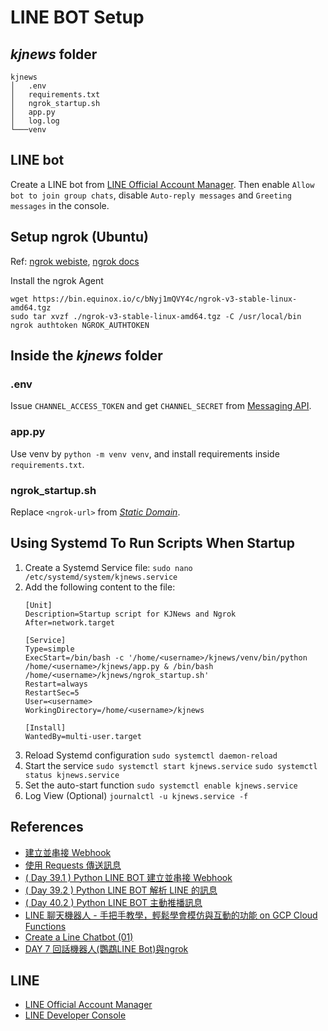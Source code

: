 # LINE BOT Setup

## *kjnews* folder
```
kjnews
│   .env
│   requirements.txt
│   ngrok_startup.sh
│   app.py
│   log.log
└───venv
```

## LINE bot
Create a LINE bot from [LINE Official Account Manager](https://manager.line.biz/). Then enable `Allow bot to join group chats`, disable `Auto-reply messages` and `Greeting messages` in the console. 

## Setup ngrok (Ubuntu)
Ref: [ngrok webiste](https://ngrok.com/), [ngrok docs](https://ngrok.com/docs/guides/device-gateway/linux/)

Install the ngrok Agent
```shell=
wget https://bin.equinox.io/c/bNyj1mQVY4c/ngrok-v3-stable-linux-amd64.tgz
sudo tar xvzf ./ngrok-v3-stable-linux-amd64.tgz -C /usr/local/bin
ngrok authtoken NGROK_AUTHTOKEN
```

## Inside the *kjnews* folder

### .env
Issue `CHANNEL_ACCESS_TOKEN` and get `CHANNEL_SECRET` from [Messaging API](https://developers.line.biz/console/). 

### app.py
Use venv by `python -m venv venv`, and install requirements inside `requirements.txt`. 

### ngrok_startup.sh
Replace `<ngrok-url>` from *[Static Domain](https://dashboard.ngrok.com/get-started/setup/linux)*. 

## Using Systemd To Run Scripts When Startup
1. Create a Systemd Service file:
`sudo nano /etc/systemd/system/kjnews.service`
2. Add the following content to the file: 
    ```=
    [Unit]
    Description=Startup script for KJNews and Ngrok
    After=network.target

    [Service]
    Type=simple
    ExecStart=/bin/bash -c '/home/<username>/kjnews/venv/bin/python /home/<username>/kjnews/app.py & /bin/bash /home/<username>/kjnews/ngrok_startup.sh'
    Restart=always
    RestartSec=5
    User=<username>
    WorkingDirectory=/home/<username>/kjnews

    [Install]
    WantedBy=multi-user.target
    ```
3. Reload Systemd configuration
`sudo systemctl daemon-reload`
4. Start the service
`sudo systemctl start kjnews.service`
`sudo systemctl status kjnews.service`
5. Set the auto-start function
`sudo systemctl enable kjnews.service`
6. Log View (Optional)
`journalctl -u kjnews.service -f`

## References
- [建立並串接 Webhook](https://steam.oxxostudio.tw/category/python/example/line-webhook.html)
- [使用 Requests 傳送訊息](https://steam.oxxostudio.tw/category/python/example/line-requests.html)
- [( Day 39.1 ) Python LINE BOT 建立並串接 Webhook](https://ithelp.ithome.com.tw/articles/10336795)
- [( Day 39.2 ) Python LINE BOT 解析 LINE 的訊息](https://ithelp.ithome.com.tw/articles/10336837)
- [( Day 40.2 ) Python LINE BOT 主動推播訊息](https://ithelp.ithome.com.tw/articles/10337875)
- [LINE 聊天機器人 - 手把手教學，輕鬆學會模仿與互動的功能 on GCP Cloud Functions](https://medium.com/@chiehwen0926/line-%E8%81%8A%E5%A4%A9%E6%A9%9F%E5%99%A8%E4%BA%BA-%E8%BC%95%E9%AC%86%E6%A8%A1%E4%BB%BF%E8%88%87%E4%BA%92%E5%8B%95%E7%9A%84%E7%B5%82%E6%A5%B5%E6%8C%87%E5%8D%97-gcp-cloud-functions-%E6%87%89%E7%94%A8%E5%AF%A6%E4%BE%8B-d4f43db3ca67)
- [Create a Line Chatbot (01)](https://medium.com/%E5%B7%A5%E7%A8%8B%E9%9A%A8%E5%AF%AB%E7%AD%86%E8%A8%98/create-a-line-chatbot-on-gcp-ecc3c9d2674d)
- [DAY 7 回話機器人(鸚鵡LINE Bot)與ngrok](https://ithelp.ithome.com.tw/articles/10295654)

## LINE
- [LINE Official Account Manager](https://manager.line.biz/)
- [LINE Developer Console](https://developers.line.biz/console/)